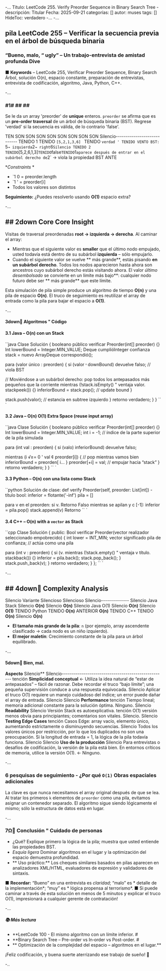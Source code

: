 -...
Título: LeetCode 255. Verify Preorder Sequence in Binary Search Tree -
descripción: Titular
Fecha: 2025-09-21
categorías: []
autor: muses
tags: []
HideToc: verdadero
-...
-...

##  pila LeetCode 255 – Verificar la secuencia previa en el árbol de búsqueda binaria
### “Bueno, malo, “ ugly” – Un trabajo-entrevista de amistad profunda Dive

■ **Keywords** – LeetCode 255, Verificar Preorder Sequence, Binary Search Árbol, solución O(n), espacio constante, preparación de entrevistas, entrevista de codificación, algoritmo, Java, Python, C++.

-...

### #1# ## ## ##

Se le da un array 'preorder' de **unique** enteros.
`preorder` se afirma que es un **pre-order traversal** de un árbol de búsqueda binaria (BST).
Regrese 'verdad' si la secuencia es válida, de lo contrario 'false'.

TEN SON SON SON SON SON SON SON SON 
Silencio----------------------------
TENIDO 1 TENIDO `[5,2,1,3,6] ` TENIDO `verdad ' TENIDO VENTO BST: `5` → izquierda `2` → right `6` Silencio
TENIDO 2 TENIDO `[5,2,6,1,3]` TENIDO `false` TENIDO `1` aparece después de entrar en el subárbol derecho de `2` → viola la propiedad BST ANTE

**Constraints* *

- `1 0 = preorder.length
- `1 ' = preorder[i]
- Todos los valores son distintos

**Seguimiento:** ¿Puedes resolverlo usando **O(1)** espacio extra?

-...

## ## 2down Core Core Insight

Visitas de traversal preordenadas **root → izquierda → derecha**.
Al caminar el array:

- Mientras que el siguiente valor es **smaller** que el último nodo empujado, usted todavía está dentro de su subárbol **izquierda** – sólo empujarlo.
- Cuando el siguiente valor se vuelve ** más grande**, estás pisando **en un subárbol derecho**. Todos los nodos aparecieron hasta ahora son ancestros cuyo subárbol derecho estás visitando ahora.
El valor *último desembolsado* se convierte en un límite más bajo**: cualquier nodo futuro debe ser ** más grande** que este límite.

Esta simulación de pila simple produce un algoritmo de tiempo **O(n)** y una pila de espacio **O(n)**.
El truco de seguimiento es reutilizar el array de entrada como la pila para bajar el espacio a **O(1)**.

-...

#### 3down⃣ Algoritmos " Código

#### 3.1 Java – O(n) con un Stack

``java
Clase Solución {
booleano público verificar Preorder(int[] preorder) {}
Int lowerBound = Integer.MIN_VALUE;
Deque cumplióInteger confianza stack = nuevo ArrayDeque correspondió();

para (valor único : preorden) {
si (valor י downBound) devuelve falso; // viola BST

// Moviéndose a un subárbol derecho: pop todos los antepasados más pequeños que la corriente
mientras (!stack.isEmpty() " ventaja valor. stackpeek()) {}
inferiorBound = stack.pop(); // update bound
}

stack.push(valor); // estancia en subtree izquierdo
}
retorno verdadero;
}
}
`` `

#### 3.2 Java – O(n) **O(1)** Extra Space (reuse input array)

``java
Clase Solución {
booleano público verificar Preorder(int[] preorder) {}
Int lowerBound = Integer.MIN_VALUE;
int i = -1; // índice de la parte superior de la pila simulada

para (int val : preorden) {
si (valo) inferiorBound) devuelve falso;

mientras (i √≥= 0 ' val ¢ preorder[i]) { // pop mientras vamos bien
inferiorBound = preorden[ i...
}
preorder[+i] = val; // empujar hacia “stack”
}
retorno verdadero;
}
}
`` `

#### 3.3 Python – O(n) con una lista como Stack

``python
Solución de clase:
def verify Preorder(self, preorder: List[int]) - título bool:
inferior = flotante('-inf')
pila = []

para v en el preorden:
si v.
Retorno Falso
mientras se apilan y c [-1]:
inferior = pila.pop()
stack.append(v)
Retorno
`` `

#### 3.4 C++ – O(n) with a `vector` as Stack

``cpp
Clase Solución {
public:
Bool verificar Preorder(vector realizador seleccionado empobrecido) {
int lower = INT_MIN;
vector significado pila de confianza; // actúa como una pila

para (int v : preorden) {
si (v.
mientras (!stack.empty() " ventaja v  título. stackback()) {}
inferior = pila.back();
stack.pop_back();
}
stack.push_back(v);
}
retorno verdadero;
}
};
`` `

-...

## ## 4down⃣ Complexity Analysis

Silencio Variante Silencioso Silencioso
Silencio--------------
Silencio Java Stack Silencio **O(n)** Silencio **O(n)**
Silencio Java O(1) Silencio **O(n)** Silencio **O(1)**
TENIDO Python TENIDO **O(n)** ANTERIOR **O(n)**
TENIDO C++ TENIDO **O(n)** Silencio **O(n)**

- **El tamaño más grande de la pila**: `n` (por ejemplo, array ascendente clasificado → cada nodo es un niño izquierdo).
- **El mejor maletín**: Crecimiento constante de la pila para un árbol equilibrado.

-...

#### 5down⃣ Bien, mal.

**Aspecto** Silencio**
Silencio----------------------------------------------------
tención **Simplicidad conceptual** ← Utiliza la idea natural de “estar de antepasados” – fácil de razonar. Debe recordar el truco “bajo límite”; una pequeña supervisión conduce a una respuesta equivocada. Silencio Aplicar el truco O(1) requiere un manejo cuidadoso del índice; un error puede dañar el array de entrada. Silencio
Silencio **Performance** tención Tiempo lineal; memoria adicional constante para la solución óptima. Ninguno.
Silencio **Readability** Silencio Versión Stack es autoexplicativa. tención O(1) versión menos obvia para principiantes; comentarios son vitales. Silencio.
Silencio **Testing Edge Cases** tención Casos Edge: array vacío, elemento único, aumentando estrictamente o disminuyendo secuencias. Silencio Todos los valores únicos por restricción, por lo que los duplicados no son una preocupación. Si la longitud de entrada = 1, la lógica de la pila todavía funciona. Silencio
Silencio **Uso de la producción** Silencio Para entrevistas o desafíos de codificación, la versión de la pila está bien. En entornos críticos de memoria, utilice la versión O(1). ← Ninguno.

-...

### 6 pesquisas de seguimiento - ¿Por qué `O(1)` Obras espaciales adicionales

La clave es que nunca necesitamos el array original después de que se lea.
Al tratar los primeros `k` elementos de `preorder` como una pila, evitamos asignar un contenedor separado.
El algoritmo sigue siendo lógicamente el mismo; sólo la estructura de datos está en lugar.

-...

### 7Ω⃣ Conclusión " Cuidado de personas

- ¿Qué? Explique primero la lógica de la pila; muestra que usted entiende las propiedades BST.
- *Esquía ligera* Dominar algoritmos en el lugar y la optimización del espacio demuestra profundidad.
- ** Uso práctico:** Los cheques similares basados en pilas aparecen en analizadores XML/HTML, evaluadores de expresión y validadores de sintaxis.

■ **Recordar:** “Bueno” en una entrevista es *claridad*; “malo” es * detalle de la implementación*; “muy” es * lógica propensa al terrorismo*.
■ Si puede caminar a través de esta solución en menos de 5 minutos y explicar el truco O(1), impresionará a cualquier gerente de contratación!

-...

##### 📚 Más lectura

- **LeetCode 100 - El mismo algoritmo con un límite inferior. #
- **Binary Search Tree – Pre-order vs In‐order vs Post-order. #
- ** Optimización de la complejidad del espacio – algoritmos en el lugar.**

¡Feliz codificación, y buena suerte aterrizando ese trabajo de sueño! 🚀

-..